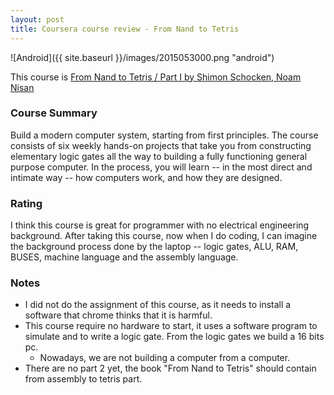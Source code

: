 ```yaml
---
layout: post
title: Coursera course review - From Nand to Tetris
---
```


![Android]({{ site.baseurl }}/images/2015053000.png "android")

This course is [From Nand to Tetris / Part I by Shimon Schocken, Noam Nisan](https://www.coursera.org/course/nand2tetris1)

### Course Summary

Build a modern computer system, starting from first principles. The course consists of six weekly hands-on projects that take you from constructing elementary
logic gates all the way to building a fully functioning general purpose computer. In the process, you will learn -- in the most direct and intimate way -- how
computers work, and how they are designed.

### Rating

I think this course is great for programmer with no electrical engineering background. After taking this course, now when I do coding, I can imagine the background
process done by the laptop -- logic gates, ALU, RAM, BUSES, machine language and the assembly language.

### Notes

- I did not do the assignment of this course, as it needs to install a software that chrome thinks that it is harmful.
- This course require no hardware to start, it uses a software program to simulate and to write a logic gate. From the logic gates we build a 16 bits pc.
  - Nowadays, we are not building a computer from a computer.
- There are no part 2 yet, the book "From Nand to Tetris" should contain from assembly to tetris part.


